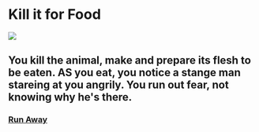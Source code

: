 # Kill it for Food
![](https://static.wikia.nocookie.net/reddeadredemption/images/7/73/Rdr_strange_man.jpg/revision/latest?cb=20110211175045)
## You kill the animal, make and prepare its flesh to be eaten. AS you eat, you notice a stange man stareing at you angrily. You run out fear, not knowing why he's there. 
### [Run Away](DeathByLightning.md)
